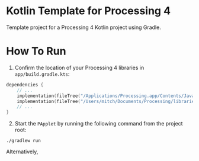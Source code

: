 # Kotlin Template for Processing 4

Template project for a Processing 4 Kotlin project using Gradle.

# How To Run

1. Confirm the location of your Processing 4 libraries in `app/build.gradle.kts`:
```kotlin
dependencies {
    // ...
    implementation(fileTree("/Applications/Processing.app/Contents/Java/core/library/"))
    implementation(fileTree("/Users/mitch/Documents/Processing/libraries/video/library/"))    // ...
    // ...
} 
```
2. Start the `PApplet` by running the following command from the project root:
```shell
./gradlew run
```
Alternatively, 
